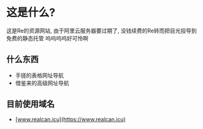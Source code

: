 # 这是什么?

这是Re的资源网站, 由于阿里云服务器要过期了, 没钱续费的Re转而把目光投导到免费的静态托管
呜呜呜呜好可怜啊

## 什么东西

- 手搓的表格网址导航
- 借鉴来的高级网址导航

## 目前使用域名

- [www.realcan.icu](https://www.realcan.icu)